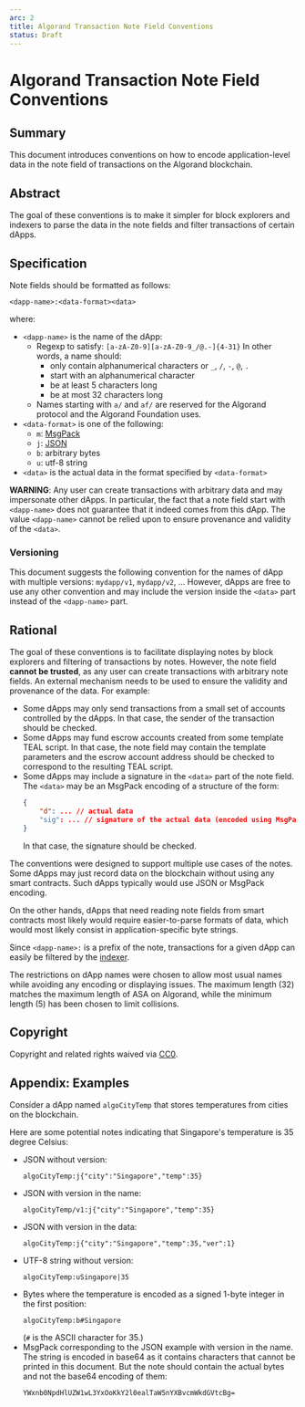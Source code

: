 ```yaml
---
arc: 2
title: Algorand Transaction Note Field Conventions
status: Draft
---
```


# Algorand Transaction Note Field Conventions

## Summary

This document introduces conventions on how to encode application-level data in the note field of transactions on the Algorand blockchain.

## Abstract

The goal of these conventions is to make it simpler for block explorers and indexers to parse the data in the note fields and filter transactions of certain dApps.

## Specification

Note fields should be formatted as follows:

```
<dapp-name>:<data-format><data>
```

where:
* `<dapp-name>` is the name of the dApp:
    * Regexp to satisfy: `[a-zA-Z0-9][a-zA-Z0-9_/@.-]{4-31}`
      In other words, a name should:
         * only contain alphanumerical characters or `_`, `/`, `-`, `@`, `.`
         * start with an alphanumerical character
         * be at least 5 characters long
         * be at most 32 characters long
    * Names starting with `a/` and `af/` are reserved for the Algorand protocol and the Algorand Foundation uses.
* `<data-format>` is one of the following:
    * `m`: [MsgPack](https://msgpack.org)
    * `j`: [JSON](https://json.org)
    * `b`: arbitrary bytes
    * `u`: utf-8 string
* `<data>` is the actual data in the format specified by `<data-format>`

**WARNING**: Any user can create transactions with arbitrary data and may impersonate other dApps. In particular, the fact that a note field start with `<dapp-name>` does not guarantee that it indeed comes from this dApp. The value `<dapp-name>` cannot be relied upon to ensure provenance and validity of the `<data>`. 

### Versioning

This document suggests the following convention for the names of dApp with multiple versions: `mydapp/v1`, `mydapp/v2`, ... However, dApps are free to use any other convention and may include the version inside the `<data>` part instead of the `<dapp-name>` part.

## Rational

The goal of these conventions is to facilitate displaying notes by block explorers and filtering of transactions by notes. However, the note field **cannot be trusted**, as any user can create transactions with arbitrary note fields. An external mechanism needs to be used to ensure the validity and provenance of the data. For example:

* Some dApps may only send transactions from a small set of accounts controlled by the dApps. In that case, the sender of the transaction should be checked.
* Some dApps may fund escrow accounts created from some template TEAL script. In that case, the note field may contain the template parameters and the escrow account address should be checked to correspond to the resulting TEAL script.
* Some dApps may include a signature in the `<data>` part of the note field. The `<data>` may be an MsgPack encoding of a structure of the form:
    ```json
    {
        "d": ... // actual data
        "sig": ... // signature of the actual data (encoded using MsgPack)
    }
    ```
    In that case, the signature should be checked.

The conventions were designed to support multiple use cases of the notes. Some dApps may just record data on the blockchain without using any smart contracts. Such dApps typically would use JSON or MsgPack encoding.

On the other hands, dApps that need reading note fields from smart contracts most likely would require easier-to-parse formats of data, which would most likely consist in application-specific byte strings.

Since `<dapp-name>:` is a prefix of the note, transactions for a given dApp can easily be filtered by the [indexer](https://github.com/algorand/indexer).

The restrictions on dApp names were chosen to allow most usual names while avoiding any encoding or displaying issues. The maximum length (32) matches the maximum length of ASA on Algorand, while the minimum length (5) has been chosen to limit collisions.

## Copyright

Copyright and related rights waived via [CC0](https://creativecommons.org/publicdomain/zero/1.0/).

## Appendix: Examples

Consider a dApp named `algoCityTemp` that stores temperatures from cities on the blockchain. 

Here are some potential notes indicating that Singapore's temperature is 35 degree Celsius:
* JSON without version:
    ```
    algoCityTemp:j{"city":"Singapore","temp":35}
    ```
* JSON with version in the name:
    ```
    algoCityTemp/v1:j{"city":"Singapore","temp":35}
    ```
* JSON with version in the data:
    ```
    algoCityTemp:j{"city":"Singapore","temp":35,"ver":1}
    ```
* UTF-8 string without version:
    ```
    algoCityTemp:uSingapore|35
    ```
* Bytes where the temperature is encoded as a signed 1-byte integer in the first position:
    ```
    algoCityTemp:b#Singapore
    ```
    (`#` is the ASCII character for 35.)
* MsgPack corresponding to the JSON example with version in the name. The string is encoded in base64 as it contains characters that cannot be printed in this document. But the note should contain the actual bytes and not the base64 encoding of them:
    ```
    YWxnb0NpdHlUZW1wL3YxOoKkY2l0ealTaW5nYXBvcmWkdGVtcBg=
    ```


